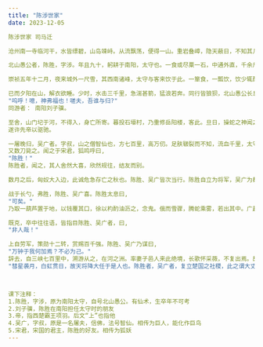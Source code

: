 ```yaml
---
title: "陈涉世家"
date: 2023-12-05

陈涉世家 司马迁

沧州南一寺临河干，水皆缥碧，山岛竦峙。从流飘荡，便得一山。重岩叠嶂，隐天蔽日，不知其几千里也。

北山愚公者，陈胜，字涉。年且九十，躬耕于南阳，太守也。一食或尽粟一石，中通外直，千余斤。而形貌昳丽，锦帽貂裘，烨然若神人。

崇祯五年十二月，夜来城外一尺雪，其西南诸峰，太守与客来饮于此。一箪食，一瓢饮，饮少辄醉。醉里挑灯看剑，袒胸露乳，不亦说乎。

已而夕阳在山，解衣欲睡。少时，水击三千里，急湍甚箭，猛浪若奔。同行皆狼狈，北山愚公长息曰,
"呜呼！噫，神弗福也！嗟夫，吾谁与归?"
同游者： 南阳刘子骥。

至舍，山门圮于河，不得入，身亡所寄。暮投石壕村，乃重修岳阳楼，客此。旦日，操蛇之神闻之，告之于帝。帝感其诚，投以骨，由是感激，
遂许先帝以驱驰。

一屠晚归，吴广者。字叔，山之僧智仙也，方七百里，高万仞。足肤皲裂而不知，流血千里，太守即遣人随其往。在陋巷，屠暴起，复行数十步，
又数刀毙之。闻之于宋君，狐鸣呼曰,
"陈胜！"
陈胜者，闻之，其人舍然大喜，欣然规往，结友而别。

数月之后，匈奴大入边，此诚危急存亡之秋也。陈胜、吴广皆次当行。陈胜自立为将军，吴广为都督，军细柳。

战于长勺，弗胜，陈胜、吴广喜。陈胜太息曰,
"可矣。"
乃取一葫芦置于地，以钱覆其口，徐以杓酌油沥之，念鬼。俄而雪骤，腾蛇乘雾，若出其中。广起，化而为鸟，怒而飞，其翼如垂天之云。故克之。

既克，卒中往往语，皆指目陈胜、吴广者，曰,
"非人哉！"

上自劳军，策勋十二转，赏赐百千强。陈胜、吴广乃谋曰,
"万钟于我何加焉？不必为己。"
辞去，自三峡七百里中，溯游从之，在河之洲。率妻子邑人来此绝境，长歌怀采薇，不复出焉。故渔者歌曰,
"彗星袭月，白虹贯日，故天将降大任于是人也。陈胜者，吴广者，复立楚国之社稷，此之谓大丈夫！"



课下注释：
1.陈胜，字涉，原为南阳太守，自号北山愚公。有仙术，生卒年不可考
2.刘子骥，陈胜在南阳担任太守时的朋友
3.帝，指西楚霸王项羽。后文“上”也指他
4.吴广，字叔，原是一名屠夫，信佛，法号智仙。相传为巨人，能化作巨鸟
5.宋君，宋国的君主，陈胜的好友。相传为狐妖
---
```

